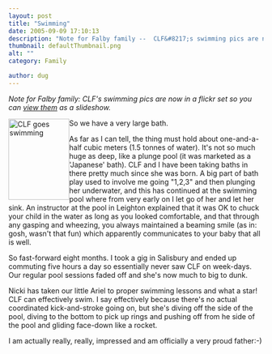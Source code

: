 ```yaml
---
layout: post
title: "Swimming"
date: 2005-09-09 17:10:13
description: "Note for Falby family --  CLF&#8217;s swimming pics are now in a flickr set so you can view them as a slideshow. So we have a very large bath. As far as I can tell, the thing must hold about one-and-a-half&#8230;"
thumbnail: defaultThumbnail.png
alt: ""
category: Family

author: dug
---
```


<p><em>Note for Falby family: <span class="caps">CLF'</span>s swimming pics are now in a flickr set so you can <a href="http://www.flickr.com/photos/bozo/sets/915554/show/">view them</a> as a slideshow.</em></p>

<p><a href="http://www.donkeyontheedge.com/i/CLFswim.jpg"><img src="http://www.donkeyontheedge.com/i/CLFswim-thumb.jpg" alt="CLF goes swimming" height="160" width="120" class="left" style="float:left" /></a>
So we have a very large bath.</p>

<p>As far as I can tell, the thing must hold about one-and-a-half cubic meters (1.5 tonnes of water). It's not so much huge as deep, like a plunge pool (it was marketed as a 'Japanese' bath). <span class="caps">CLF </span>and I have been taking baths in there pretty much since she was born. A big part of bath play used to involve me going "1,2,3" and then plunging her underwater, and this has continued at the swimming pool where from very early on I let go of her and let her sink. An instructor at the pool in Leighton explained that it was OK to chuck your child in the water as long as you looked comfortable, and that through any gasping and wheezing, you always maintained a beaming smile (as in: gosh, wasn't that fun) which apparently communicates to your baby that all is well.</p>

<p>So fast-forward eight months. I took a gig in Salisbury and ended up commuting five hours a day so essentially never saw <span class="caps">CLF </span>on week-days. Our regular pool sessions faded off and she's now much to big to dunk.</p>

<p>Nicki has taken our little Ariel to proper swimming lessons and what a star! <span class="caps">CLF </span>can effectively swim. I say effectively because there's no actual coordinated kick-and-stroke going on, but she's diving off the side of the pool, diving to the bottom to pick up rings and pushing off from he side of the pool and gliding face-down like a rocket.</p>

<p>I am actually really, really, impressed and am officially a very proud father:-)</p>
